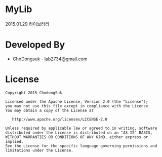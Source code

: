 MyLib
========

2015.01.29
라이브러리

Developed By
============

* ChoDongsuk - <lab2734@gmail.com>



License
=======

    Copyright 2015 ChodongSuk

    Licensed under the Apache License, Version 2.0 (the "License");
    you may not use this file except in compliance with the License.
    You may obtain a copy of the License at

       http://www.apache.org/licenses/LICENSE-2.0

    Unless required by applicable law or agreed to in writing, software
    distributed under the License is distributed on an "AS IS" BASIS,
    WITHOUT WARRANTIES OR CONDITIONS OF ANY KIND, either express or implied.
    See the License for the specific language governing permissions and
    limitations under the License.



